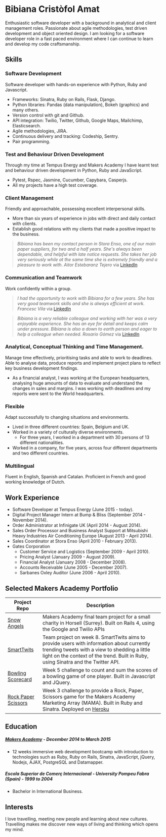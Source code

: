 # Bibiana Cristòfol Amat

Enthusiastic software developer with a background in analytical and client management roles. Passionate about agile methodologies, test driven development and object oriented design. I am looking for a software developer role in a fast paced environment where I can continue to learn and develop my code craftsmanship.

## Skills 

### Software Development

Software developer with hands-on experience with Python, Ruby and Javascript.

- Frameworks: Sinatra, Ruby on Rails, Flask, Django.
- Python libraries: Pandas (data manipulation), Bokeh (graphics) and many others.
- Version control with git and Github.
- API integration: Twilio, Twitter, Github, Google Maps, Mailchimp, Elasticsearch.
- Agile methodologies, JIRA.
- Continuous delivery and tracking: Codeship, Sentry.
- Pair programming.

### Test and Behaviour Driven Development

Through my time at Tempus Energy and Makers Academy I have learnt test and behaviour driven development in Python, Ruby and JavaScript.

- Pytest, Rspec, Jasmine, Cucumber, Capybara, Casperjs.
- All my projects have a high test coverage.

### Client Management

Friendly and approachable, possessing excellent interpersonal skills.

- More than six years of experience in jobs with direct and daily contact with clients.
- Establish good relations with my clients that made a positive impact to the business. 

> *Bibiana has been my contact person in Stora Enso, one of our main paper suppliers, for two and a half years. She's always been dependable, and helpful with late notice requests. She takes her job very seriously while at the same time she is extremely friendly and a pleasure to work with. Aitor Estebaranz Tejero* via [LinkedIn](https://uk.linkedin.com/in/bibiana-cristofol-336ab639)

### Communication and Teamwork

Work confidently within a group.

> *I had the opportunity to work with Bibiana for a few years. She has very good teamwork skills and she is always efficient at work. Francesc Vila* via [LinkedIn](https://uk.linkedin.com/in/bibiana-cristofol-336ab639)

> *Bibiana is a very reliable colleague and working with her was a very enjoyable experience. She has an eye for detail and keeps calm under pressure. Bibiana is also a down to earth person and eager to help a colleague when needed. Rosario Gómez* via [LinkedIn](https://uk.linkedin.com/in/bibiana-cristofol-336ab639)

### Analytical, Conceptual Thinking and Time Management.

Manage time effectively, prioritising tasks and able to work to deadlines. Able to analyse data, produce reports and implement project plans to reflect key business development findings.

- As a financial analyst, I was working at the European headquarters, analysing huge amounts of data to evaluate and understand the changes in sales and margins. I was working with deadlines and my reports were sent to the World headquarters.

### Flexible

Adapt successfully to changing situations and environments.

- Lived in three different countries: Spain, Belgium and UK.
- Worked in a variety of culturally diverse environments.
  - For three years, I worked in a department with 30 persons of 13 different nationalities.
- Worked in a company, for five years, across four different departments and two different countries.

### Multilingual

Fluent in English, Spanish and Catalan. Proficient in French and good working knowledge of Dutch.

## Work Experience

- Software Developer at Tempus Energy (June 2015 - today).
- Digital Project Manager Intern at Bump & Bliss (September 2014 - November 2014).
- Order Administrator at Infinigate UK (April 2014 - August 2014).
- Sales Order Processor and Business Analyst Support at Mitsubishi Heavy Industries 
  Air Conditioning Europe (August 2013 - April 2014).
- Sales Coordinator at Stora Enso (April 2010 - February 2013).
- Gates Corporation
  - Customer Service and Logistics (September 2009 - April 2010).
  - Pricing Analyst (January 2009 - August 2009).
  - Financial Analyst (January 2008 - December 2008).
  - Accounts Receivable (June 2005 - December 2007).
  - Sarbanes Oxley Auditor (June 2006 - April 2010).

## Selected Makers Academy Portfolio

| Project Repo | Description |
| ------------ | ----------- |
| [Snow Angels](https://github.com/BibianaC/snow-angels) | Makers Academy final team project for a small charity in Horsell (Surrey). Built on Rails 4, using the Google and Twilio APIs |
| [SmartTwits](https://github.com/BibianaC/smart_twits) | Team project on week 8. SmartTwits aims to provide users with information about currently trending tweets with a view to shedding a little light on the context of the trend. Built in Ruby, using Sinatra and the Twitter API. |
| [Bowling Scorecard](https://github.com/BibianaC/bowling_scorecard) | Week 5 challenge to count and sum the scores of a bowling game of one player. Built in Javascript and JQuery. |
| [Rock Paper Scissors](https://github.com/BibianaC/ronin_badge_test) | Week 3 challenge to provide a Rock, Paper, Scissors game for the Makers Academy Marketing Array (MAMA). Built in Ruby and Sinatra. Deployed on [Heroku](https://my-rock-paper-scissors.herokuapp.com/) |

## Education

##### [Makers Academy](http://www.makersacademy.com/) - December 2014 to March 2015

- 12 weeks immersive web development bootcamp with introduction to technologies such as Ruby, Ruby on Rails, Sinatra, JavaScript, jQuery, Nodejs, AJAX, PostgreSQL and Datamapper.

##### Escola Superior de Comerç Internacional - University Pompeu Fabra (Spain) - 1999 to 2004

- Bachelor in International Business.

## Interests

I love travelling, meeting new people and learning about new cultures. Travelling makes me discover new ways of living and thinking which opens my mind. 

